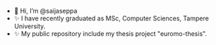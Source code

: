 - 👋 Hi, I’m @saijaseppa
- ✨ I have recently graduated as MSc, Computer Sciences, Tampere University.
- ✨ My public repository include my thesis project "euromo-thesis".


<!---
saijaseppa/saijaseppa is a ✨ special ✨ repository because its `README.md` (this file) appears on your GitHub profile.
You can click the Preview link to take a look at your changes.
--->
